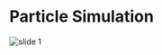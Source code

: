 # Particle Simulation
![slide 1](https://user-images.githubusercontent.com/94797491/149537896-c2b79783-f52e-4081-8da1-f885d9a5db8d.png)
